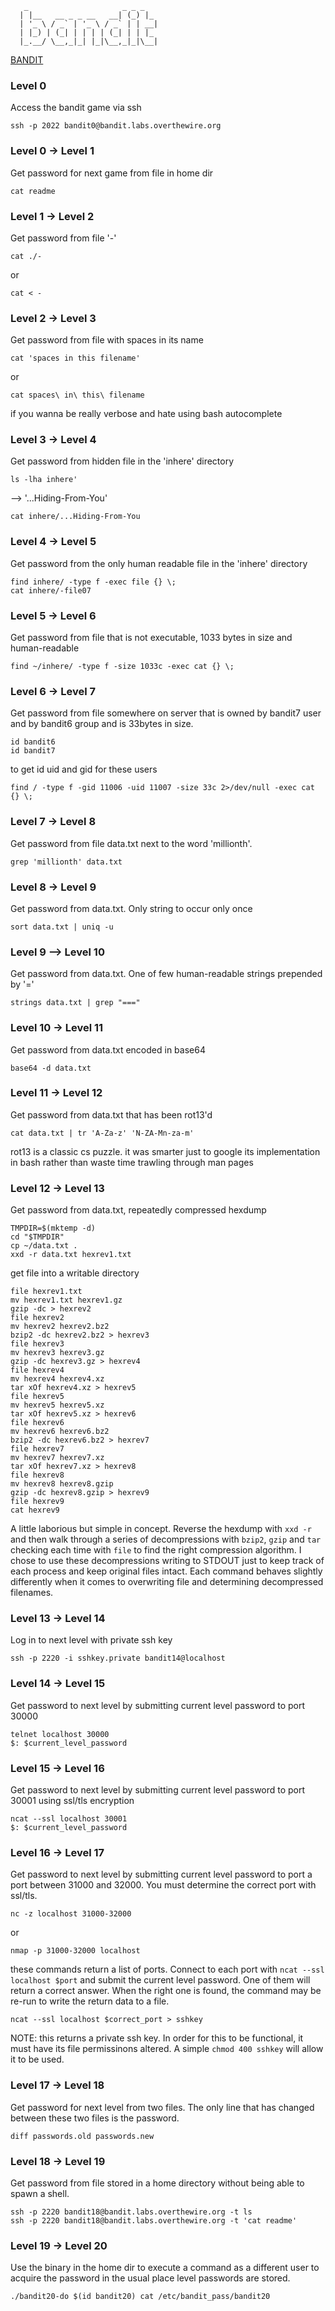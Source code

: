        _                     _ _ _   
      | |__   __ _ _ __   __| (_) |_ 
      | '_ \ / _` | '_ \ / _` | | __|
      | |_) | (_| | | | | (_| | | |_ 
      |_.__/ \__,_|_| |_|\__,_|_|\__|

[BANDIT](https://overthewire.org/wargames/bandit/)
### Level 0
Access the bandit game via ssh
```
ssh -p 2022 bandit0@bandit.labs.overthewire.org
```
### Level 0 -> Level 1
Get password for next game from file in home dir
```
cat readme
```
### Level 1 -> Level 2
Get password from file '-'
```
cat ./-
``` 
or 
```
cat < -
```
### Level 2 -> Level 3
Get password from file with spaces in its name
```
cat 'spaces in this filename'
``` 
or 
```
cat spaces\ in\ this\ filename
```
if you wanna be really verbose and hate using bash autocomplete
### Level 3 -> Level 4
Get password from hidden file in the 'inhere' directory
```
ls -lha inhere'
``` 
--> '...Hiding-From-You'
```
cat inhere/...Hiding-From-You
```
### Level 4 -> Level 5
Get password from the only human readable file in the 'inhere' directory
```
find inhere/ -type f -exec file {} \;
cat inhere/-file07
```
### Level 5 -> Level 6
Get password from file that is not executable, 1033 bytes in size and human-readable
```
find ~/inhere/ -type f -size 1033c -exec cat {} \;
```

### Level 6 -> Level 7
Get password from file somewhere on server that is owned by bandit7 user and by bandit6 group and is 33bytes in size.
```
id bandit6
id bandit7
``` 
to get id uid and gid for these users
```
find / -type f -gid 11006 -uid 11007 -size 33c 2>/dev/null -exec cat {} \;
```
### Level 7 -> Level 8
Get password from file data.txt next to the word 'millionth'.
```
grep 'millionth' data.txt
```
### Level 8 -> Level 9
Get password from data.txt. Only string to occur only once
```
sort data.txt | uniq -u 
```
### Level 9 --> Level 10 
Get password from data.txt. One of few human-readable strings prepended by '='
```
strings data.txt | grep "==="
```
### Level 10 -> Level 11 
Get password from data.txt encoded in base64
```
base64 -d data.txt
```
### Level 11 -> Level 12
Get password from data.txt that has been rot13'd
```
cat data.txt | tr 'A-Za-z' 'N-ZA-Mn-za-m'
```
rot13 is a classic cs puzzle. it was smarter just to google its implementation in bash rather than waste time trawling through man pages
### Level 12 -> Level 13
Get password from data.txt, repeatedly compressed hexdump
```
TMPDIR=$(mktemp -d)
cd "$TMPDIR"
cp ~/data.txt .
xxd -r data.txt hexrev1.txt
```
get file into a writable directory
```
file hexrev1.txt
mv hexrev1.txt hexrev1.gz
gzip -dc > hexrev2
file hexrev2
mv hexrev2 hexrev2.bz2
bzip2 -dc hexrev2.bz2 > hexrev3
file hexrev3
mv hexrev3 hexrev3.gz
gzip -dc hexrev3.gz > hexrev4
file hexrev4
mv hexrev4 hexrev4.xz
tar xOf hexrev4.xz > hexrev5
file hexrev5
mv hexrev5 hexrev5.xz
tar xOf hexrev5.xz > hexrev6
file hexrev6
mv hexrev6 hexrev6.bz2
bzip2 -dc hexrev6.bz2 > hexrev7
file hexrev7
mv hexrev7 hexrev7.xz
tar xOf hexrev7.xz > hexrev8
file hexrev8
mv hexrev8 hexrev8.gzip
gzip -dc hexrev8.gzip > hexrev9
file hexrev9
cat hexrev9
```
A little laborious but simple in concept. Reverse the hexdump with `xxd -r` and then walk through a series of decompressions with `bzip2`, `gzip` and `tar` checking each time with `file` to find the right compression algorithm. I chose to use these decompressions writing to STDOUT just to keep track of each process and keep original files intact. Each command behaves slightly differently when it comes to overwriting file and determining decompressed filenames.
### Level 13 -> Level 14
Log in to next level with private ssh key
```
ssh -p 2220 -i sshkey.private bandit14@localhost
```
### Level 14 -> Level 15
Get password to next level by submitting current level password to port 30000
```
telnet localhost 30000
$: $current_level_password
```
### Level 15 -> Level 16
Get password to next level by submitting current level password to port 30001 using ssl/tls encryption
```
ncat --ssl localhost 30001
$: $current_level_password
```
### Level 16 -> Level 17    
Get password to next level by submitting current level password to port a port between 31000 and 32000. You must determine the correct port with ssl/tls.
```
nc -z localhost 31000-32000
```
or
```
nmap -p 31000-32000 localhost
```
these commands return a list of ports. Connect to each port with `ncat --ssl localhost $port` and submit the current level password. One of them will return a correct answer. When the right one is found, the command may be re-run to write the return data to a file.
```
ncat --ssl localhost $correct_port > sshkey

```
NOTE: this returns a private ssh key. In order for this to be functional, it must have its file permissinons altered. A simple `chmod 400 sshkey` will allow it to be used.
### Level 17 -> Level 18
Get password for next level from two files. The only line that has changed between these two files is the password.
```
diff passwords.old passwords.new
```
### Level 18 -> Level 19
Get password from file stored in a home directory without being able to spawn a shell.
```
ssh -p 2220 bandit18@bandit.labs.overthewire.org -t ls
ssh -p 2220 bandit18@bandit.labs.overthewire.org -t 'cat readme'
```

### Level 19 -> Level 20    
Use the binary in the home dir to execute a command as a different user to acquire the password in the usual place level passwords are stored.
```
./bandit20-do $(id bandit20) cat /etc/bandit_pass/bandit20
```





